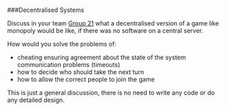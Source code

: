 

###Decentralised Systems

Discuss in your team [Group 21](https://airtable.com/shr4M1HXv2q6UseN4/tblotSYReEmIuugYo) what a decentralised version of a game like monopoly would be
like, if there was no software on a central server.

How would you solve the problems of:

- cheating ensuring agreement about the state of the system communication problems (timeouts)
- how to decide who should take the next turn
- how to allow the correct people to join the game

This is just a general discussion, there is no need to write any code or do any detailed design.
